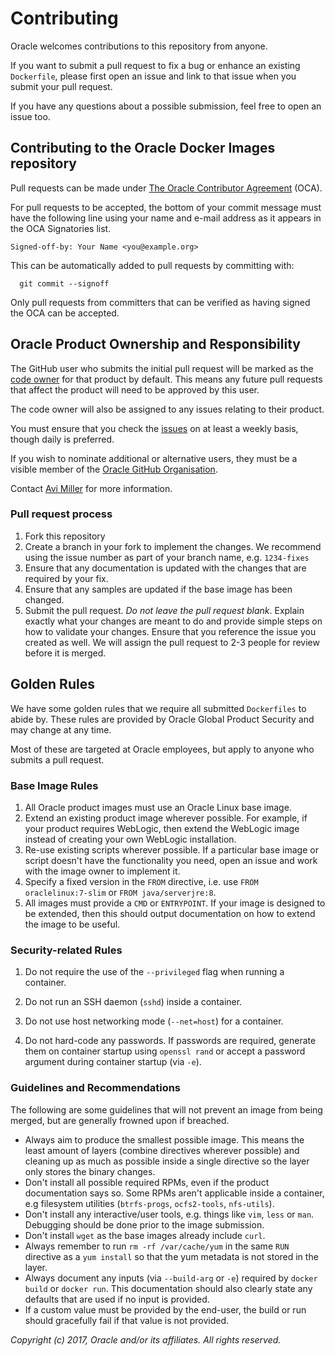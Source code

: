 # Contributing
Oracle welcomes contributions to this repository from anyone.

If you want to submit a pull request to fix a bug or enhance an existing
`Dockerfile`, please first open an issue and link to that issue when you
submit your pull request.

If you have any questions about a possible submission, feel free to open
an issue too.

## Contributing to the Oracle Docker Images repository

Pull requests can be made under
[The Oracle Contributor Agreement](https://www.oracle.com/technetwork/community/oca-486395.html) (OCA).

For pull requests to be accepted, the bottom of your commit message must have
the following line using your name and e-mail address as it appears in the
OCA Signatories list.

```
Signed-off-by: Your Name <you@example.org>
```

This can be automatically added to pull requests by committing with:

```
  git commit --signoff
```

Only pull requests from committers that can be verified as having
signed the OCA can be accepted.

## Oracle Product Ownership and Responsibility

The GitHub user who submits the initial pull request will be marked as the
[code owner](./CODEOWNERS) for that product by default. This means any future 
pull requests that affect the product will need to be approved by this user.

The code owner will also be assigned to any issues relating to their product.

You must ensure that you check the [issues](https://github.com/oracle/docker-images/issues) 
on at least a weekly basis, though daily is preferred.

If you wish to nominate additional or alternative users, they must be a visible
member of the [Oracle GitHub Organisation](https://github.com/orgs/oracle/people/).

Contact [Avi Miller](https://github.com/Djelibeybi) for more information.


### Pull request process

1. Fork this repository
1. Create a branch in your fork to implement the changes. We recommend using
the issue number as part of your branch name, e.g. `1234-fixes`
1. Ensure that any documentation is updated with the changes that are required
by your fix.
1. Ensure that any samples are updated if the base image has been changed.
1. Submit the pull request. *Do not leave the pull request blank*. Explain exactly
what your changes are meant to do and provide simple steps on how to validate
your changes. Ensure that you reference the issue you created as well.
We will assign the pull request to 2-3 people for review before it is merged.

## Golden Rules

We have some golden rules that we require all submitted `Dockerfiles` to abide
by. These rules are provided by Oracle Global Product Security and may change
at any time.

Most of these are targeted at Oracle employees, but apply to anyone who submits
a pull request.

### Base Image Rules

1. All Oracle product images must use an Oracle Linux base image.
1. Extend an existing product image wherever possible. For example, if your
product requires WebLogic, then extend the WebLogic image instead of creating
your own WebLogic installation.
1. Re-use existing scripts wherever possible. If a particular base image or
script doesn't have the functionality you need, open an issue and work with
the image owner to implement it.
1. Specify a fixed version in the `FROM` directive, i.e. use
`FROM oraclelinux:7-slim` or `FROM java/serverjre:8`.
1. All images must provide a `CMD` or `ENTRYPOINT`. If your image is designed
to be extended, then this should output documentation on how to extend the
image to be useful.

### Security-related Rules

1. Do not require the use of the `--privileged` flag when running a container.

1. Do not run an SSH daemon (`sshd`) inside a container.
1. Do not use host networking mode (`--net=host`) for a container.
1. Do not hard-code any passwords. If passwords are required, generate them
on container startup using `openssl rand` or accept a password argument during
container startup (via `-e`).





### Guidelines and Recommendations

The following are some guidelines that will not prevent an image from being
merged, but are generally frowned upon if breached.

- Always aim to produce the smallest possible image. This means the least amount
of layers (combine directives wherever possible) and cleaning up as much as
possible inside a single directive so the layer only stores the binary changes.
- Don't install all possible required RPMs, even if the product
documentation says so. Some RPMs aren't applicable inside a container, e.g
filesystem utilities (`btrfs-progs`, `ocfs2-tools`, `nfs-utils`).
- Don't install any interactive/user tools, e.g. things like `vim`, `less` or
`man`. Debugging should be done prior to the image submission.
- Don't install `wget` as the base images already include `curl`.
- Always remember to run `rm -rf /var/cache/yum` in the same `RUN` directive as a
`yum install` so that the yum metadata is not stored in the layer.
- Always document any inputs (via `--build-arg` or `-e`) required by
`docker build` or `docker run`. This documentation should also clearly state
any defaults that are used if no input is provided.
- If a custom value must be provided by the end-user, the build or run should
gracefully fail if that value is not provided.


*Copyright (c) 2017, Oracle and/or its affiliates. All rights reserved.*
